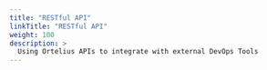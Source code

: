 ```yaml
---
title: "RESTful API"
linkTitle: "RESTful API"
weight: 100
description: >
  Using Ortelius APIs to integrate with external DevOps Tools
---
```




